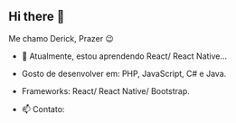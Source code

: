 ## Hi there 👋
<!--
**DerickRiedel/DerickRiedel** is a ✨ _special_ ✨ repository because its `README.md` (this file) appears on your GitHub profile.
-->
Me chamo Derick, Prazer :wink: 

- 🌱 Atualmente, estou aprendendo React/ React Native...

- Gosto de desenvolver em:  PHP, JavaScript, C# e Java.

- Frameworks: React/ React Native/ Bootstrap.
- 📫 Contato: <a href="mailto:derickalmeidariedel@gmail.com"></a>
